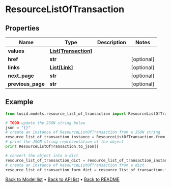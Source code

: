 # ResourceListOfTransaction


## Properties
Name | Type | Description | Notes
------------ | ------------- | ------------- | -------------
**values** | [**List[Transaction]**](Transaction.md) |  | 
**href** | **str** |  | [optional] 
**links** | [**List[Link]**](Link.md) |  | [optional] 
**next_page** | **str** |  | [optional] 
**previous_page** | **str** |  | [optional] 

## Example

```python
from lusid.models.resource_list_of_transaction import ResourceListOfTransaction

# TODO update the JSON string below
json = "{}"
# create an instance of ResourceListOfTransaction from a JSON string
resource_list_of_transaction_instance = ResourceListOfTransaction.from_json(json)
# print the JSON string representation of the object
print ResourceListOfTransaction.to_json()

# convert the object into a dict
resource_list_of_transaction_dict = resource_list_of_transaction_instance.to_dict()
# create an instance of ResourceListOfTransaction from a dict
resource_list_of_transaction_form_dict = resource_list_of_transaction.from_dict(resource_list_of_transaction_dict)
```
[Back to Model list](../README.md#documentation-for-models) &#8226; [Back to API list](../README.md#documentation-for-api-endpoints) &#8226; [Back to README](../README.md)


